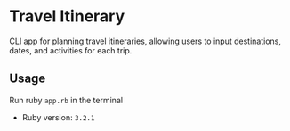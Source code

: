 # Travel Itinerary

CLI app for planning travel itineraries, allowing users to input destinations, dates, and activities for each trip. 

## Usage
Run ruby `app.rb` in the terminal

- Ruby version: `3.2.1`
